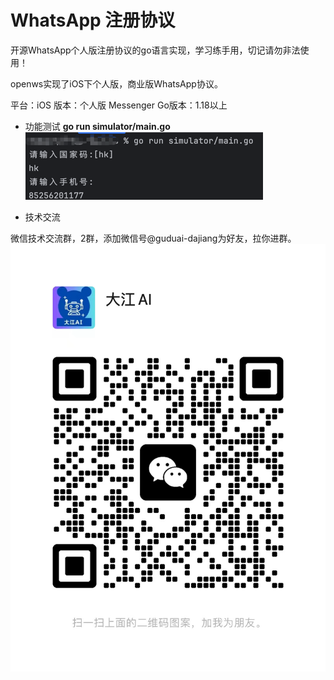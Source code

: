 # WhatsApp 注册协议

开源WhatsApp个人版注册协议的go语言实现，学习练手用，切记请勿非法使用！

openws实现了iOS下个人版，商业版WhatsApp协议。


平台：iOS 
版本：个人版 Messenger 
Go版本：1.18以上 

* 功能测试 
**go run simulator/main.go**
![img.png](doc/img.png)

* 技术交流 

微信技术交流群，2群，添加微信号@guduai-dajiang为好友，拉你进群。 
![img_1.png](doc/img_1.png)